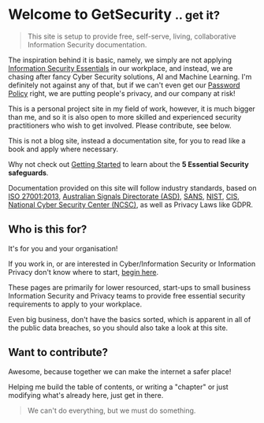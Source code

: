 # Welcome to GetSecurity <small class="text-muted">.. get it?</small>

> This site is setup to provide free, self-serve, living, collaborative Information Security documentation.  

The inspiration behind it is basic, namely, we simply are not applying [Information Security Essentials](start-here.md) in our workplace, and instead, we are chasing after fancy Cyber Security solutions, AI and Machine Learning.  I'm definitely not against any of that, but if we can't even get our [Password Policy](password-policy.md) right, we are putting people's privacy, and our company at risk!

This is a personal project site in my field of work, however, it is much bigger than me, and so it is also open to more skilled and experienced security practitioners who wish to get involved.  Please contribute, see below.

This is not a blog site, instead a documentation site, for you to read like a book and apply where necessary.

Why not check out [Getting Started](start-here.md) to learn about the **5 Essential Security safeguards**.

Documentation provided on this site will follow industry standards, based on [ISO 27001:2013](https://www.iso.org/home.html), [Australian Signals Directorate (ASD)](https://www.asd.gov.au/infosec/acsc.htm),  [SANS](https://www.sans.org/), [NIST](https://www.nist.gov/), [CIS](https://www.cisecurity.org/controls/), [National Cyber Security Center (NCSC)](https://www.ncsc.gov.uk/), as well as Privacy Laws like GDPR.

## Who is this for?

It's for you and your organisation!

If you work in, or are interested in Cyber/Information Security or Information Privacy don't know where to start, [begin here](start-here.md).

These pages are primarily for lower resourced, start-ups to small business Information Security and Privacy teams to provide free essential security requirements to apply to your workplace.

Even big business, don't have the basics sorted, which is apparent in all of the public data breaches, so you should also take a look at this site.

## Want to contribute?

Awesome, because together we can make the internet a safer place!

Helping me build the table of contents, or writing a "chapter" or just modifying what's already here, just get in there.

> We can't do everything, but we must do something.

